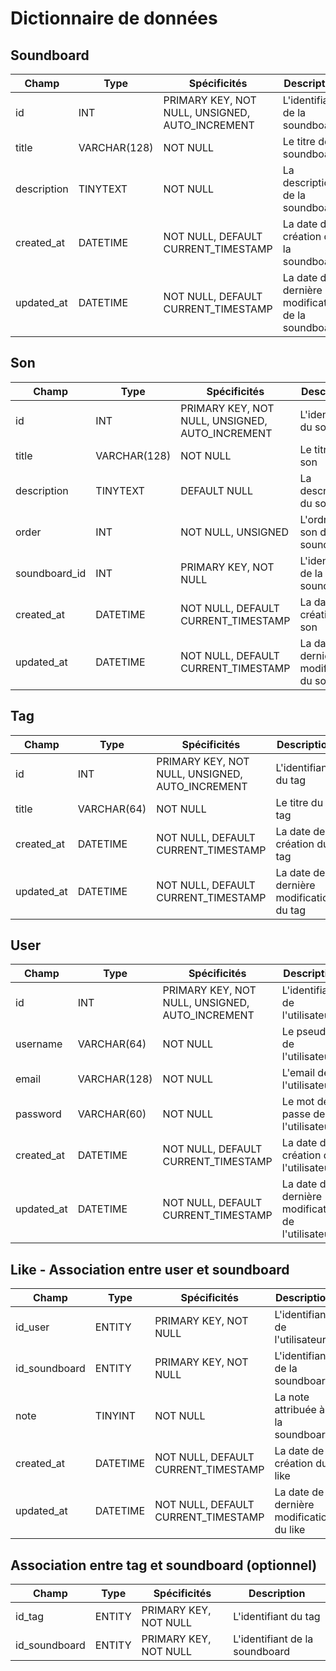 # Dictionnaire de données

## Soundboard

|Champ|Type|Spécificités|Description|
|-|-|-|-|
|id|INT|PRIMARY KEY, NOT NULL, UNSIGNED, AUTO_INCREMENT|L'identifiant de la soundboard|
|title|VARCHAR(128)|NOT NULL|Le titre de la soundboard|
|description|TINYTEXT|NOT NULL|La description de la soundboard|
|created_at|DATETIME|NOT NULL, DEFAULT CURRENT_TIMESTAMP|La date de création de la soundboard|
|updated_at|DATETIME|NOT NULL, DEFAULT CURRENT_TIMESTAMP|La date de dernière modification de la soundboard|

## Son

|Champ|Type|Spécificités|Description|
|-|-|-|-|
|id|INT|PRIMARY KEY, NOT NULL, UNSIGNED, AUTO_INCREMENT|L'identifiant du son|
|title|VARCHAR(128)|NOT NULL|Le titre du son|
|description|TINYTEXT|DEFAULT NULL|La description du son|
|order|INT|NOT NULL, UNSIGNED|L'ordre du son dans la soundboard|
|soundboard_id|INT|PRIMARY KEY, NOT NULL|L'identifiant de la soundboard|
|created_at|DATETIME|NOT NULL, DEFAULT CURRENT_TIMESTAMP|La date de création du son|
|updated_at|DATETIME|NOT NULL, DEFAULT CURRENT_TIMESTAMP|La date de dernière modification du son|

## Tag

|Champ|Type|Spécificités|Description|
|-|-|-|-|
|id|INT|PRIMARY KEY, NOT NULL, UNSIGNED, AUTO_INCREMENT|L'identifiant du tag|
|title|VARCHAR(64)|NOT NULL|Le titre du tag|
|created_at|DATETIME|NOT NULL, DEFAULT CURRENT_TIMESTAMP|La date de création du tag|
|updated_at|DATETIME|NOT NULL, DEFAULT CURRENT_TIMESTAMP|La date de dernière modification du tag|

## User

|Champ|Type|Spécificités|Description|
|-|-|-|-|
|id|INT|PRIMARY KEY, NOT NULL, UNSIGNED, AUTO_INCREMENT|L'identifiant de l'utilisateur|
|username|VARCHAR(64)|NOT NULL|Le pseudo de l'utilisateur|
|email|VARCHAR(128)|NOT NULL|L'email de l'utilisateur|
|password|VARCHAR(60)|NOT NULL|Le mot de passe de l'utilisateur|
|created_at|DATETIME|NOT NULL, DEFAULT CURRENT_TIMESTAMP|La date de création de l'utilisateur|
|updated_at|DATETIME|NOT NULL, DEFAULT CURRENT_TIMESTAMP|La date de dernière modification de l'utilisateur|

## Like - Association entre user et soundboard

|Champ|Type|Spécificités|Description|
|-|-|-|-|
|id_user|ENTITY|PRIMARY KEY, NOT NULL|L'identifiant de l'utilisateur|
|id_soundboard|ENTITY|PRIMARY KEY, NOT NULL|L'identifiant de la soundboard|
|note|TINYINT|NOT NULL|La note attribuée à la soundboard|
|created_at|DATETIME|NOT NULL, DEFAULT CURRENT_TIMESTAMP|La date de création du like|
|updated_at|DATETIME|NOT NULL, DEFAULT CURRENT_TIMESTAMP|La date de dernière modification du like|

## Association entre tag et soundboard (optionnel)

|Champ|Type|Spécificités|Description|
|-|-|-|-|
|id_tag|ENTITY|PRIMARY KEY, NOT NULL|L'identifiant du tag|
|id_soundboard|ENTITY|PRIMARY KEY, NOT NULL|L'identifiant de la soundboard|
